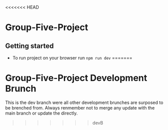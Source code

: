 <<<<<<< HEAD
# Group-Five-Project

## Getting started

- To run project on your browser run `npm run dev`
=======
# Group-Five-Project Development Brunch

This is the dev branch were all other development brunches are surposed to be brenched from. 
Always renmember not to merge any update with the main branch or update the directly.
>>>>>>> devB
